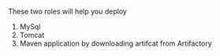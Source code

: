 These two roles will help you deploy

1. MySql
2. Tomcat
3. Maven application by downloading artifcat from Artifactory
